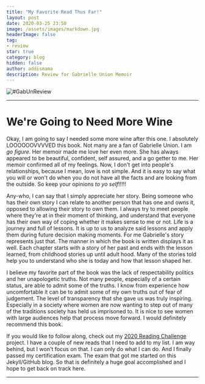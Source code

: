 ```yaml
---
title: "My Favorite Read Thus Far!"
layout: post
date: 2020-03-25 23:50
image: /assets/images/markdown.jpg
headerImage: false
tag:
- review
star: true
category: blog
hidden: false
author: addismama
description: Review for Gabrielle Union Memoir
---
```


![#GabUnReview](https://images-na.ssl-images-amazon.com/images/I/51A29xxrpRL._SX342_.jpg)

---
# We're Going to Need More Wine

Okay, I am going to say I needed some more wine after this one. I absolutely LOOOOOOVVVVED this book. Not many are a fan of Gabrielle Union. I am *go figure*. Her memoir made me love her even more. She has always appeared to be beautiful, confident, self assured, and a go getter to me. Her memoir confirmed all of my feelings. Now, I don't get into people's relationships, because I mean, love is not simple. And it is easy to say what you will or won't do when you do not have all the facts and are looking from the outside. So keep your opinions *to yo self*!!!!!

Any-who, I can say that I simply appreciate her story. Being someone who has their own story I can relate to another person that has one and owns it, opposed to allowing their story to own them. I always try to meet people where they're at in their moment of thinking, and understand that everyone has their own way of coping whether it makes sense to me or not. Life is a journey and full of lessons. It is up to us to analyze said lessons and apply them during future decision making moments. For me Gabrielle's story represents just that. The manner in which the book is written displays it as well. Each chapter starts with a story of her past and ends with the lesson learned, from childhood stories up until adult hood. Many of the stories told help you to understand who she is today and how that lesson shaped her.

I believe my favorite part of the book was the lack of respectability politics and her unapologetic truths. Not many people, especially of a certain status, are able to admit some of the truths. I know from experience how uncomfortable it can be to admit some of my own truths out of fear of judgement. The level of transparency that she gave us was truly inspiring. Especially in a society where women are now wanting to step out of many of the traditions society has held us imprisoned to. It is nice to see women with large audiences help that process move forward. I would definitely recommend this book.

If you would like to follow along, check out my [2020 Reading Challenge](_posts/2020-01-01-reading-list-2020.md) project. I have a couple of new reads that I need to add to my list. I am way behind, but I won't focus on that. I can only do what I can do. And I finally passed my certification exam. The exam that got me started on this Jekyll/GitHub blog. So that is definitely a huge goal accomplished and I hope to get back on track here.

---
